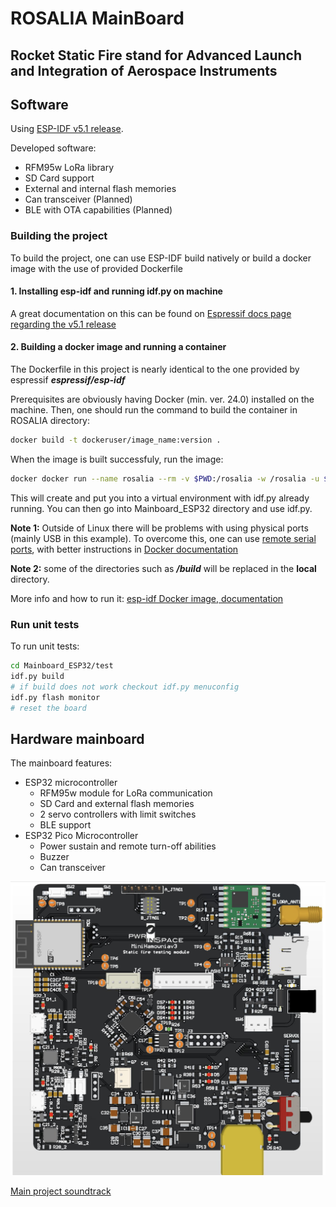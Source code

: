 # ROSALIA MainBoard

## Rocket Static Fire stand for Advanced Launch and Integration of Aerospace Instruments

## Software

Using [ESP-IDF v5.1 release](https://docs.espressif.com/projects/esp-idf/en/release-v5.1/esp32/).

Developed software:
- RFM95w LoRa library
- SD Card support
- External and internal flash memories
- Can transceiver (Planned)
- BLE with OTA capabilities (Planned)

### Building the project

To build the project, one can use ESP-IDF build natively or build a docker image with the use of provided Dockerfile

#### 1. Installing esp-idf and running idf.py on machine

A great documentation on this can be found on [Espressif docs page regarding the v5.1 release](https://docs.espressif.com/projects/esp-idf/en/release-v5.1/esp32/get-started/index.html#installation)

#### 2. Building a docker image and running a container

The Dockerfile in this project is nearly identical to the one provided by espressif ___espressif/esp-idf___

Prerequisites are obviously having Docker (min. ver. 24.0) installed on the machine. Then, one should run the command to build the container in ROSALIA directory:

```bash
docker build -t dockeruser/image_name:version .
```

When the image is built successfuly, run the image:
```bash
docker docker run --name rosalia --rm -v $PWD:/rosalia -w /rosalia -u $UID -e HOME=/tmp -itdockeruser/image_name:version
```

This will create and put you into a virtual environment with idf.py already running. You can then go into Mainboard_ESP32 directory and use idf.py.

**Note 1:** Outside of Linux there will be problems with using physical ports (mainly USB in this example). To overcome this, one can use [remote serial ports](https://docs.espressif.com/projects/esptool/en/latest/esptool/remote-serial-ports.html), with better instructions in [Docker documentation](https://docs.espressif.com/projects/esp-idf/en/latest/esp32/api-guides/tools/idf-docker-image.html#using-remote-serial-port)

**Note 2:** some of the directories such as ___/build___ will be replaced in the **local** directory.

More info and how to run it: [esp-idf Docker image, documentation](https://docs.espressif.com/projects/esp-idf/en/latest/esp32/api-guides/tools/idf-docker-image.html#usage)

### Run unit tests

To run unit tests:
```bash
cd Mainboard_ESP32/test
idf.py build
# if build does not work checkout idf.py menuconfig
idf.py flash monitor
# reset the board
```

## Hardware mainboard

The mainboard features:
- ESP32 microcontroller
    - RFM95w module for LoRa communication
    - SD Card and external flash memories
    - 2 servo controllers with limit switches
    - BLE support
- ESP32 Pico Microcontroller
    - Power sustain and remote turn-off abilities
    - Buzzer
    - Can transceiver

![Board render](Docs/MiniHamowniav3_render.png)

[Main project soundtrack](https://www.youtube.com/watch?v=jWlaaK7BxeU)